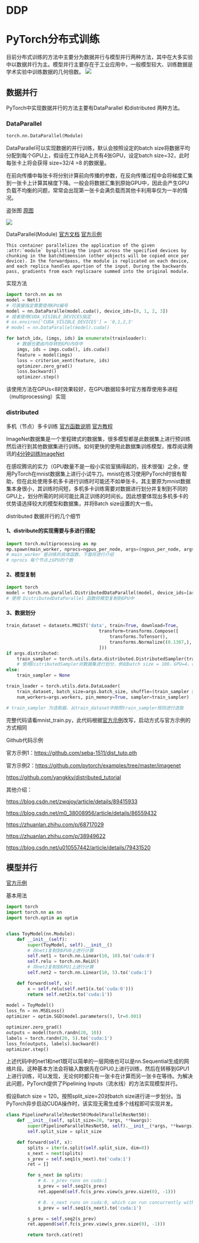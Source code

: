 # DDP
# PyTorch分布式训练

目前分布式训练的方法中主要分为数据并行与模型并行两种方法，其中在大多实验中以数据并行为主。模型并行主要存在于工业应用中，一般模型较大、训练数据是学术实验中训练数据的几何倍数。
![](img/1.png)

## 数据并行

PyTorch中实现数据并行的方法主要有DataParallel 和distributed 两种方法。

### DataParallel 

```python
torch.nn.DataParallel(Module)
```

DataParallel可以实现数据的并行训练，默认会按照设定的batch size将数据平均分配到每个GPU上，假设在工作站A上共有4张GPU，设定batch size=32，此时每张卡上将会获得 size=32/4 =8 的数据量。

在前向传播中每张卡将分别计算前向传播的参数，在反向传播过程中会将梯度汇集到一张卡上计算其梯度下降。一般会将数据汇集到原始GPU中，因此会产生GPU负载不均衡的问题，常常会出现第一张卡会满负载而其他卡利用率仅为一半的情况。

盗张图 [原图](https://www.jianshu.com/p/9e36e5e36638?utm_source=oschina-app)

![](img/2.png)

DataParallel(Module) [官方文档](https://pytorch.org/docs/1.0.0/nn.html?highlight=dataparallel#torch.nn.DataParallel ) [官方示例](https://pytorch.org/tutorials/beginner/former_torchies/parallelism_tutorial.html?highlight=dataparallel)

```
This container parallelizes the application of the given :attr:`module` bysplitting the input across the specified devices by chunking in the batchdimension (other objects will be copied once per device). In the forwardpass, the module is replicated on each device, and each replica handles aportion of the input. During the backwards pass, gradients from each replicaare summed into the original module.
```

实现方法

```python
import torch.nn as nn
model = Net()
# 可直接指定需要使用GPU编号
model = nn.DataParalle(model.cuda(), device_ids=[0, 1, 2, 3])
# 或者使用CUDA_VISIBLE_DEVICES指定
# os.environ['CUDA_VISIBLE_DEVICES'] = '0,1,2,3'
# model = nn.DataParallel(model).cuda()
```

```python
for batch_idx, (imgs, ids) in enumerate(trainloader):
    # 数据也要由内存转到GPU内存中
    imgs, ids = imgs.cuda(), ids.cuda()
    feature = model(imgs)
    loss = criterion_xent(feature, ids)
    optimizer.zero_grad()
    loss.backward()
    optimizer.step()
```

该使用方法在GPUs<8时效果较好，在GPU数据较多时官方推荐使用多进程（multiprocessing）实现

### distributed 

多机（节点）多卡训练 [官方函数说明](https://pytorch.org/docs/stable/distributed.html?highlight=distribut#module-torch.distributed) [官方教程]( https://pytorch.org/tutorials/intermediate/ddp_tutorial.html)

ImageNet数据集是一个里程碑式的数据集，很多模型都是此数据集上进行预训练然后进行到其他数据集进行训练。如何更快的使用此数据集训练模型，推荐阅读腾讯的[4分钟训练ImageNet](https://blog.csdn.net/Tencent_TEG/article/details/81295158)

在感叹腾讯的实力（GPU数量不是一般小实验室搞得起的，技术很强）之余，使用PyTorch在mnist数据集上进行小试牛刀。mnist在练习使用PyTorch时很有帮助，但在此处使用多机多卡进行训练时可能还不如单张卡。其主要原为mnist数据集本身很小，其训练时间短，多机多卡训练需要对数据进行划分并复制到不同的GPU上，划分所需的时间可能比真正训练的时间长。因此想要体现出多机多卡的优势请选择较大的模型和数据集，并将Batch size设置的大一些。

distributed 数据并行的几个细节

#### 1、distribute的实现需要与多进行搭配

```python
import torch.multiprocessing as mp
mp.spawn(main_worker, nprocs=ngpus_per_node, args=(ngpus_per_node, args))
# main_worker 是训练的具体函数，下面将进行介绍 
# nprocs 每个节点上GPU的个数
```

#### 2、模型复制

```python
import torch
model = torch.nn.parallel.DistributedDataParallel(model, device_ids=[args.gpu])
# 使用 DistributedDataParallel 函数将模型复制到GPU中
```

#### 3、数据划分

```python
train_dataset = datasets.MNIST('data', train=True, download=True,
                                   transform=transforms.Compose([
                                       transforms.ToTensor(),
                                       transforms.Normalize((0.1307,), (0.3081,))
                                   ]))
if args.distributed:
    train_sampler = torch.utils.data.distributed.DistributedSampler(train_dataset)
    # 使用DistributedSampler对数据集进行划分，例如batch size = 100，GPU=4，每张卡将分配到batch size = 25，此方法使用平均划分的方法，如有个性化需求需要自行实现数据划分
else:
    train_sampler = None

train_loader = torch.utils.data.DataLoader(
    train_dataset, batch_size=args.batch_size, shuffle=(train_sampler is None),
    num_workers=args.workers, pin_memory=True, sampler=train_sampler)

# train_sampler 为选取器，从train_dataset中按照train_sampler规则进行选取
```

完整代码请看mnist_train.py，此代码根据[官方示例](https://github.com/pytorch/examples/tree/master/imagenet)改写，启动方式与官方示例的方式相同

Github代码示例

官方示例1：https://github.com/seba-1511/dist_tuto.pth

官方示例2：https://github.com/pytorch/examples/tree/master/imagenet

https://github.com/yangkky/distributed_tutorial

其他介绍：

https://blog.csdn.net/zwqjoy/article/details/89415933

https://blog.csdn.net/m0_38008956/article/details/86559432

https://zhuanlan.zhihu.com/p/68717029

https://zhuanlan.zhihu.com/p/38949622

https://blog.csdn.net/u010557442/article/details/79431520

## 模型并行

[官方示例](https://pytorch.org/tutorials/intermediate/model_parallel_tutorial.html)

基本用法

```python
import torch
import torch.nn as nn
import torch.optim as optim


class ToyModel(nn.Module):
    def __init__(self):
        super(ToyModel, self).__init__()
        # 将net1复制到GPU0上进行计算
        self.net1 = torch.nn.Linear(10, 10).to('cuda:0')
        self.relu = torch.nn.ReLU()
        # 将net2复制到GPU1上进行计算
        self.net2 = torch.nn.Linear(10, 5).to('cuda:1')

    def forward(self, x):
        x = self.relu(self.net1(x.to('cuda:0')))
        return self.net2(x.to('cuda:1'))
    
model = ToyModel()
loss_fn = nn.MSELoss()
optimizer = optim.SGD(model.parameters(), lr=0.001)

optimizer.zero_grad()
outputs = model(torch.randn(20, 10))
labels = torch.randn(20, 5).to('cuda:1')
loss_fn(outputs, labels).backward()
optimizer.step()
```

上述代码中的net1和net1既可以简单的一层网络也可以是nn.Sequential生成的网络片段。这种基本方法会将输入数据先在GPU0上进行训练，然后在转移到GPU1上进行训练，可以发现，无论何时都只有一张卡在计算而另一张卡在等待。为解决此问题，PyTorch提供了Pipelining Inputs（流水线）的方法实现模型并行。

假设Batch size = 120。按照split_size=20对batch size进行进一步划分。当PyTorch异步启动CUDA操作时，该实现无需生成多个线程即可实现并发。

```python
class PipelineParallelResNet50(ModelParallelResNet50):
    def __init__(self, split_size=20, *args, **kwargs):
        super(PipelineParallelResNet50, self).__init__(*args, **kwargs)
        self.split_size = split_size

    def forward(self, x):
        splits = iter(x.split(self.split_size, dim=0))
        s_next = next(splits)
        s_prev = self.seq1(s_next).to('cuda:1')
        ret = []

        for s_next in splits:
            # A. s_prev runs on cuda:1
            s_prev = self.seq2(s_prev)
            ret.append(self.fc(s_prev.view(s_prev.size(0), -1)))

            # B. s_next runs on cuda:0, which can run concurrently with A
            s_prev = self.seq1(s_next).to('cuda:1')

        s_prev = self.seq2(s_prev)
        ret.append(self.fc(s_prev.view(s_prev.size(0), -1)))

        return torch.cat(ret)
```



